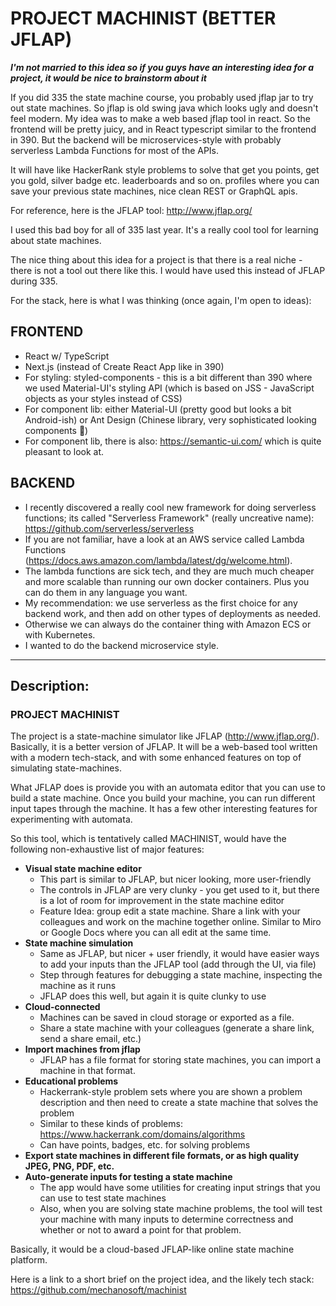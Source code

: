 # PROJECT MACHINIST (BETTER JFLAP)

***I'm not married to this idea so if you guys have an interesting idea for a
project, it would be nice to brainstorm about it***

If you did 335 the state machine course, you probably used jflap jar to try out
state machines. So jflap is old swing java which looks ugly and doesn't feel
modern. My idea was to make a web based jflap tool in react. So the frontend
will be pretty juicy, and in React typescript similar to the frontend in 390.
But the backend will be microservices-style with probably serverless Lambda
Functions for most of the APIs.

It will have like HackerRank style problems to solve that get you points, get
you gold, silver badge etc. leaderboards and so on. profiles where you can save
your previous state machines, nice clean REST or GraphQL apis.

For reference, here is the JFLAP tool: <http://www.jflap.org/>

I used this bad boy for all of 335 last year. It's a really cool tool for
learning about state machines.

The nice thing about this idea for a project is that there is a real niche -
there is not a tool out there like this. I would have used this instead of JFLAP
during 335.


For the stack, here is what I was thinking (once again, I'm open to ideas):

## FRONTEND
- React w/ TypeScript
- Next.js (instead of Create React App like in 390)
- For styling: styled-components - this is a bit different than 390 where we
  used Material-UI's styling API (which is based on JSS - JavaScript objects as
  your styles instead of CSS)
- For component lib: either Material-UI (pretty good but looks a bit
  Android-ish) or Ant Design (Chinese library, very sophisticated looking
  components 🧐)
- For component lib, there is also: <https://semantic-ui.com/> which is quite
  pleasant to look at.

## BACKEND
- I recently discovered a really cool new framework for doing serverless
  functions; its called "Serverless Framework" (really uncreative name):
  <https://github.com/serverless/serverless>
- If you are not familiar, have a look at an AWS service called Lambda Functions
  (<https://docs.aws.amazon.com/lambda/latest/dg/welcome.html>).
- The lambda functions are sick tech, and they are much much cheaper and more
  scalable than running our own docker containers. Plus you can do them in any
  language you want.
- My recommendation: we use serverless as the first choice for any backend work,
  and then add on other types of deployments as needed.
- Otherwise we can always do the container thing with Amazon ECS or with
  Kubernetes.
- I wanted to do the backend microservice style.

---


## Description:

### PROJECT MACHINIST

The project is a state-machine simulator like JFLAP (http://www.jflap.org/).  Basically, it is a better version of JFLAP. It will be a web-based tool written with a modern tech-stack, and with some enhanced features on top of simulating state-machines.

What JFLAP does is provide you with an automata editor that you can use to build a state machine. Once you build your machine, you can run different input tapes through the machine. It has a few other interesting features for experimenting with automata.

So this tool, which is tentatively called MACHINIST, would have the following non-exhaustive list of major features:

- **Visual state machine editor**
    - This part is similar to JFLAP, but nicer looking, more user-friendly
    - The controls in JFLAP are very clunky - you get used to it, but there is a lot of room for improvement in the state machine editor
    - Feature Idea: group edit a state machine. Share a link with your colleagues and work on the machine together online. Similar to Miro or Google Docs where you can all edit at the same time.
- **State machine simulation**
    - Same as JFLAP, but nicer + user friendly, it would have easier ways to add your inputs than the JFLAP tool (add through the UI, via file)
    - Step through features for debugging a state machine, inspecting the machine as it runs
    - JFLAP does this well, but again it is quite clunky to use
- **Cloud-connected**
    - Machines can be saved in cloud storage or exported as a file.
    - Share a state machine with your colleagues (generate a share link, send a share email, etc.)
- **Import machines from jflap**
    - JFLAP has a file format for storing state machines, you can import a machine in that format.
- **Educational problems**
    - Hackerrank-style problem sets where you are shown a problem description and then need to create a state machine that solves the problem
    - Similar to these kinds of problems: https://www.hackerrank.com/domains/algorithms
    - Can have points, badges, etc. for solving problems
- **Export state machines in different file formats, or as high quality JPEG, PNG, PDF, etc.**
- **Auto-generate inputs for testing a state machine**
    - The app would have some utilities for creating input strings that you can use to test state machines
    - Also, when you are solving state machine problems, the tool will test your machine with many inputs to determine correctness and whether or not to award a point for that problem.

Basically, it would be a cloud-based JFLAP-like online state machine platform.

Here is a link to a short brief on the project idea, and the likely tech stack:
https://github.com/mechanosoft/machinist
